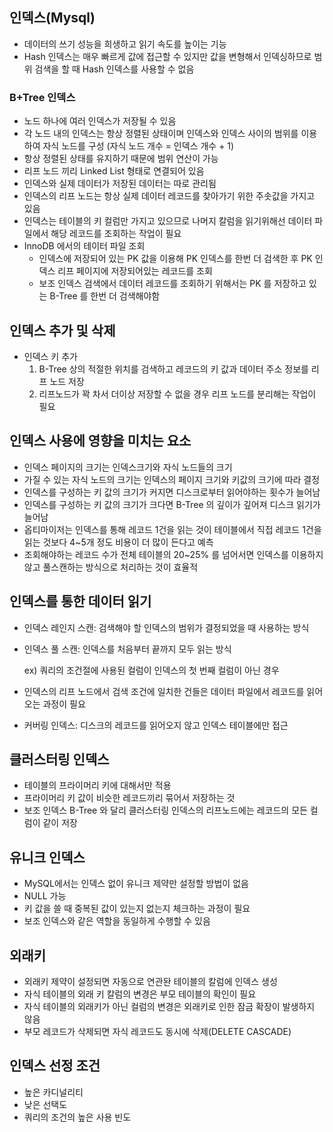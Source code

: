 ## 인덱스(Mysql)

- 데이터의 쓰기 성능을 희생하고 읽기 속도를 높이는 기능
- Hash 인덱스는 매우 빠르게 값에 접근할 수 있지만 값을 변형해서 인덱싱하므로 범위 검색을 할 때 Hash 인덱스를 사용할 수 없음

### B+Tree 인덱스

- 노드 하나에 여러 인덱스가 저장될 수 있음
- 각 노드 내의 인덱스는 항상 정렬된 상태이며 인덱스와 인덱스 사이의 범위를 이용하여 자식 노드를 구성 (자식 노드 개수 = 인덱스 개수 + 1)
- 항상 정렬된 상태를 유지하기 때문에 범위 연산이 가능
- 리프 노드 끼리 Linked List 형태로 연결되어 있음
- 인덱스와 실제 데이터가 저장된 데이터는 따로 관리됨
- 인덱스의 리프 노드는 항상 실제 데이터 레코드를 찾아가기 위한 주솟값을 가지고 있음
- 인덱스는 테이블의 키 컬럼만 가지고 있으므로 나머지 칼럼을 읽기위해선 데이터 파일에서 해당 레코드를 조회하는 작업이 필요
- InnoDB 에서의 테이터 파일 조회
    - 인덱스에 저장되어 있는 PK 값을 이용해 PK 인덱스를 한번 더 검색한 후 PK 인덱스 리프 페이지에 저장되어있는 레코드를 조회
    - 보조 인덱스 검색에서 데이터 레코드를 조회하기 위해서는 PK 를 저장하고 있는 B-Tree 를 한번 더 검색해야함

## 인덱스 추가 및 삭제

- 인덱스 키 추가
    1. B-Tree 상의 적절한 위치를 검색하고 레코드의 키 값과 데이터 주소 정보를 리프 노드 저장
    2. 리프노드가 꽉 차서 더이상 저장할 수 없을 경우 리프 노드를 분리해는 작업이 필요

## 인덱스 사용에 영향을 미치는 요소

- 인덱스 페이지의 크기는 인덱스크기와 자식 노드들의 크기
- 가질 수 있는 자식 노드의 크기는 인덱스의 페이지 크기와 키값의 크기에 따라 결정
- 인덱스를 구성하는 키 값의 크기가 커지면 디스크로부터 읽어야하는 횟수가 늘어남
- 인덱스를 구성하는 키 값의 크기가 크다면 B-Tree 의 깊이가 깊어져 디스크 읽기가 늘어남
- 옵티마이저는 인덱스를 통해 레코드 1건을 읽는 것이 테이블에서 직접 레코드 1건을 읽는 것보다 4~5개 정도 비용이 더 많이 든다고 예측
- 조회해야하는 레코드 수가 전체 테이블의 20~25% 를 넘어서면 인덱스를 이용하지 않고 풀스캔하는 방식으로 처리하는 것이 효율적

## 인덱스를 통한 데이터 읽기

- 인덱스 레인지 스캔: 검색해야 할 인덱스의 범위가 결정되었을 때 사용하는 방식
- 인덱스 풀 스캔: 인덱스를 처음부터 끝까지 모두 읽는 방식

  ex) 쿼리의 조건절에 사용된 컬럼이 인덱스의 첫 번째 컬럼이 아닌 경우

- 인덱스의 리프 노드에서 검색 조건에 일치한 건들은 데이터 파일에서 레코드를 읽어오는 과정이 필요
- 커버링 인덱스: 디스크의 레코드를 읽어오지 않고 인덱스 테이블에만 접근

## 클러스터링 인덱스

- 테이블의 프라이머리 키에 대해서만 적용
- 프라이머리 키 값이 비슷한 레코드끼리 묶어서 저장하는 것
- 보조 인덱스 B-Tree 와 달리 클러스터링 인덱스의 리프노드에는 레코드의 모든 컬럼이 같이 저장

## 유니크 인덱스

- MySQL에서는 인덱스 없이 유니크 제약만 설정할 방법이 없음
- NULL 가능
- 키 값을 쓸 때 중복된 값이 있는지 없는지 체크하는 과정이 필요
- 보조 인덱스와 같은 역할을 동일하게 수행할 수 있음

## 외래키

- 외래키 제약이 설정되면 자동으로 연관돤 테이블의 칼럼에 인덱스 생성
- 자식 테이블의 외래 키 칼럼의 변경은 부모 테이블의 확인이 필요
- 자식 테이블의 외래키가 아닌 컬럼의 변경은 외래키로 인한 잠금 확장이 발생하지 않음
- 부모 레코드가 삭제되면 자식 레코드도 동시에 삭제(DELETE CASCADE)

## 인덱스 선정 조건

- 높은 카디널리티
- 낮은 선택도
- 쿼리의 조건의 높은 사용 빈도